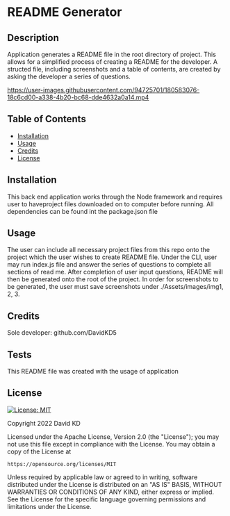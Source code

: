# README Generator
  
  ## Description

  Application generates a README file in the root directory of project. This allows for a simplified  process of creating a README for the developer. A structed file, including screenshots and a table of contents, are created by asking the developer a series of questions.

  

https://user-images.githubusercontent.com/94725701/180583076-18c6cd00-a338-4b20-bc68-dde4632a0a14.mp4



  ## Table of Contents

  - [Installation](#installation)
  - [Usage](#usage)
  - [Credits](#credits)
  - [License](#license)

  ## Installation

  This back end application works through the Node framework and requires user to haveproject files downloaded on to computer before running. All dependencies can be found int the package.json file

  ## Usage

  The user can include all necessary project files from this repo onto the project which the user wishes to create README file. Under the CLI, user may run index.js file and answer the series of questions to complete all sections of read me. After completion of user input questions, README will then be generated onto the root of the project. In order for screenshots to be generated, the user must save screenshots under ./Assets/images/img1, 2, 3. 

  ## Credits

  Sole developer: github.com/DavidKD5

  ## Tests

  This README file was created with the usage of application

  ## License

  [![License: MIT](https://img.shields.io/badge/License-MIT-yellow.svg)](https://opensource.org/licenses/MIT)

  Copyright 2022 David KD

Licensed under the Apache License, Version 2.0 (the "License");
you may not use this file except in compliance with the License.
You may obtain a copy of the License at

    https://opensource.org/licenses/MIT

Unless required by applicable law or agreed to in writing, software
distributed under the License is distributed on an "AS IS" BASIS,
WITHOUT WARRANTIES OR CONDITIONS OF ANY KIND, either express or implied.
See the License for the specific language governing permissions and
limitations under the License.

